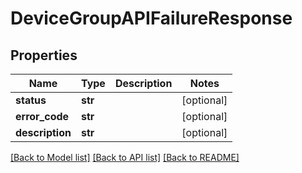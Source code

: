 # DeviceGroupAPIFailureResponse

## Properties
Name | Type | Description | Notes
------------ | ------------- | ------------- | -------------
**status** | **str** |  | [optional] 
**error_code** | **str** |  | [optional] 
**description** | **str** |  | [optional] 

[[Back to Model list]](../README.md#documentation-for-models) [[Back to API list]](../README.md#documentation-for-api-endpoints) [[Back to README]](../README.md)

